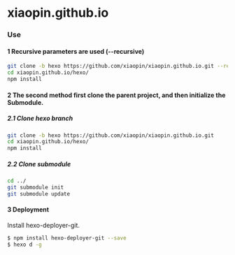 # xiaopin.github.io


### Use


#### 1 Recursive parameters are used (--recursive)
```bash
git clone -b hexo https://github.com/xiaopin/xiaopin.github.io.git --recursive
cd xiaopin.github.io/hexo/
npm install
```

#### 2 The second method first clone the parent project, and then initialize the Submodule.

##### 2.1 Clone hexo branch
```bash
git clone -b hexo https://github.com/xiaopin/xiaopin.github.io.git
cd xiaopin.github.io/hexo/
npm install
```

##### 2.2 Clone submodule
```bash
cd ../
git submodule init
git submodule update
```


#### 3 Deployment

Install hexo-deployer-git.

```bash
$ npm install hexo-deployer-git --save
$ hexo d -g
```
